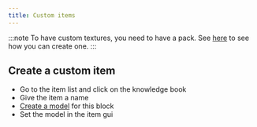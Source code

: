```yaml
---
title: Custom items
---
```


:::note To have custom textures, you need to have a pack. See [here](pack.md#create-a-pack) to see how you can create
one. :::

## Create a custom item

* Go to the item list and click on the knowledge book
* Give the item a name
* [Create a model](custom-models.md) for this block
* Set the model in the item gui

